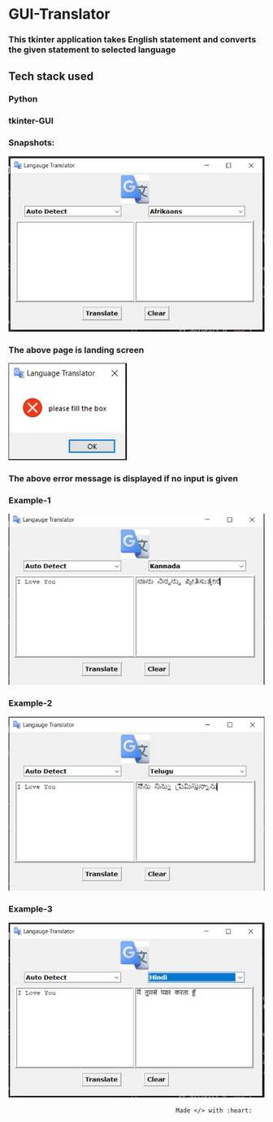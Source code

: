 # GUI-Translator


### This tkinter application takes English statement and converts the given statement to selected language


## Tech stack used

### Python
### tkinter-GUI



### Snapshots:

![](images/ts1.PNG)

### The above page is landing screen



![](images/ts2.PNG)

### The above error message is displayed if no input is given




### Example-1
![](images/ts3.PNG)



### Example-2
![](images/ts4.PNG)


### Example-3
![](images/t5.PNG)




                                                  
                                                  
                                                  Made </> with :heart:
